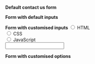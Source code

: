 **Default contact us form**

<web-3-form default />

**Form with default inputs**

<web-3-form>
<name-input></name-input>
<message-input></message-input>
<submit-button></submit-button>
</web-3-form>

**Form with customised inputs**
<web-3-form>
<input type="radio" id="html" name="fav_language" value="HTML">
<label for="html">HTML</label><br>
<input type="radio" id="css" name="fav_language" value="CSS">
<label for="css">CSS</label><br>
<input type="radio" id="javascript" name="fav_language" value="JavaScript">
<label for="javascript">JavaScript</label>
<br>
<input list="browsers">
<datalist id="browsers">
    <option value="Internet Explorer">
    <option value="Firefox">
    <option value="Chrome">
    <option value="Opera">
    <option value="Safari">
</datalist>
<br>
<submit-button></submit-button>
</web-3-form>

**Form with customised options**
<web-3-form default type="warning" header="### :rocket: I am a header" />
